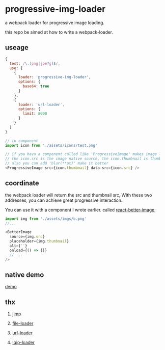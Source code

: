 # progressive-img-loader

a webpack loader for progressive image loading. 

this repo be aimed at how to write a webpack-loader.

## useage

```js
{
  test: /\.(png|jpe?g)$/,
  use: [
    {
      loader: 'progressive-img-loader',
      options: {
        base64: true
      }
    },
    {
      loader: 'url-loader',
      options: {
        limit: 8000
      }
    }
  ]
}

// in component
import icon from './assets/icons/test.png'

// if you hava a component called like 'ProgressiveImage' makes image load progressively.
// the icon.src is the image native source, the icon.thumbnail is thumbnail (base64)
// also you can add 'blur(**px)' make it better
<ProgressiveImage src={icon.thumbnail} data-src={icon.src} />

```

## coordinate

the webpack loader will return the src and thumbnail src, With these two addresses, you can achieve great progressive interaction.

You can use it with a component I wrote earlier. called [react-better-image](https://github.com/cbbfcd/react-better-image);

```js
import img from './assets/imgs/b.png'
//...

<BetterImage
  source={img.src}
  placeholder={img.thumbnail}
  alt={''}
  onload={() => {}}
  // ...
/>
```

## native demo

[demo](./demo/webpack.config.js)

## thx

1. [jimp](https://github.com/oliver-moran/jimp/tree/master/packages/jimp)

2. [file-loader](https://github.com/webpack-contrib/file-loader)

3. [url-loader](https://github.com/webpack-contrib/url-loader)

4. [lqip-loader](https://github.com/zouhir/lqip-loader)

